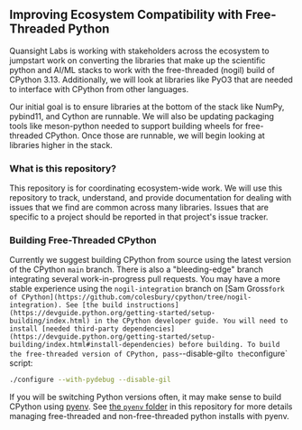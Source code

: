 ## Improving Ecosystem Compatibility with Free-Threaded Python

Quansight Labs is working with stakeholders across the ecosystem to
jumpstart work on converting the libraries that make up the scientific
python and AI/ML stacks to work with the free-threaded (nogil)
build of CPython 3.13. Additionally, we will look at libraries like PyO3
that are needed to interface with CPython from other languages.

Our initial goal is to ensure libraries at the bottom of the stack like
NumPy, pybind11, and Cython are runnable. We will also be updating
packaging tools like meson-python needed to support building wheels for
free-threaded CPython. Once those are runnable, we will begin looking at
libraries higher in the stack.

### What is this repository?

This repository is for coordinating ecosystem-wide work. We will use
this repository to track, understand, and provide documentation for
dealing with issues that we find are common across many
libraries. Issues that are specific to a project should be reported in
that project's issue tracker.

### Building Free-Threaded CPython

Currently we suggest building CPython from source using the latest version of
the CPython `main` branch. There is also a "bleeding-edge" branch integrating
several work-in-progress pull requests. You may have a more stable experience
using the `nogil-integration` branch on [Sam Gross` fork of
CPython](https://github.com/colesbury/cpython/tree/nogil-integration). See [the
build
instructions](https://devguide.python.org/getting-started/setup-building/index.html)
in the CPython developer guide. You will need to install [needed third-party
dependencies](https://devguide.python.org/getting-started/setup-building/index.html#install-dependencies)
before building. To build the free-threaded version of CPython, pass
`--disable-gil` to the `configure` script:

```bash
./configure --with-pydebug --disable-gil
```

If you will be switching Python versions often, it may make sense to
build CPython using [pyenv](https://github.com/pyenv/pyenv). See
[the `pyenv` folder](pyenv/README.md) in this repository for more details
managing free-threaded and non-free-threaded python installs with pyenv.
